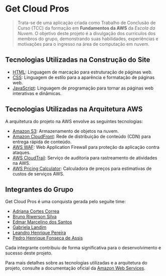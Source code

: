 # Get Cloud Pros

> Trata-se de uma aplicação criada como Trabalho de Conclusão de Curso (TCC) da formação em **Fundamentos da AWS** da *Escola da Nuvem*. O objetivo deste projeto é a divulgação dos currículos dos membros do grupo, demonstrando suas habilidades, experiências e motivações para o ingresso na área de computação em nuvem.

## Tecnologias Utilizadas na Construção do Site

- [HTML](https://developer.mozilla.org/pt-BR/docs/Web/HTML): Linguagem de marcação para estruturação de páginas web.
- [CSS](https://developer.mozilla.org/pt-BR/docs/Web/CSS): Linguagem de estilo para a aparência e formatação de páginas web.
- [JavaScript](https://developer.mozilla.org/pt-BR/docs/Web/JavaScript): Linguagem de programação para tornar as páginas web interativas e dinâmicas.

## Tecnologias Utilizadas na Arquitetura AWS

A arquitetura do projeto na AWS envolve as seguintes tecnologias:

- [Amazon S3](https://aws.amazon.com/s3/): Armazenamento de objetos na nuvem.
- [Amazon CloudFront](https://aws.amazon.com/cloudfront/): Rede de distribuição de conteúdo (CDN) para entrega rápida de conteúdo.
- [AWS WAF](https://aws.amazon.com/waf/): Web Application Firewall para proteção da aplicação contra ataques.
- [AWS CloudTrail](https://aws.amazon.com/cloudtrail/): Serviço de auditoria para rastreamento de atividades na AWS.
- [AWS Pricing Calculator](https://aws.amazon.com/calculator/): Calculadora de preços para estimativas de custos de serviços AWS.

## Integrantes do Grupo

Get Cloud Pros é uma conquista gerada pelo seguite time:

- [Adriana Cortes Correa](https://www.linkedin.com/in/adrianacortescorrea/)
- [Bruno Riwerson Silva](https://www.linkedin.com/in/bruno-riwerson/)
- [Edmar Marcelino dos Santos](https://www.linkedin.com/in/edmar-santos-m/)
- [Gabriela Landim](https://www.linkedin.com/in/gabriela-landim-40a59b19b/)
- [Leandro Henrique Pereira](https://www.linkedin.com/in/leandro-henrique-498b05125/)
- [Pedro Henrique Fonseca de Assis](https://www.linkedin.com/in/pedro-assis-fonseca-693947222/)

Cada integrante contribuiu de forma significativa para o desenvolvimento e sucesso deste projeto.

Para mais detalhes sobre as tecnologias utilizadas e a arquitetura do projeto, consulte a documentação oficial da [Amazon Web Services](https://aws.amazon.com/).
